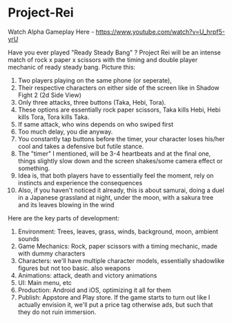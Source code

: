 # Project-Rei

Watch Alpha Gameplay Here - https://www.youtube.com/watch?v=U_hrpf5-yrU

Have you ever played "Ready Steady Bang" ?
Project Rei will be an intense match of rock x paper x scissors with the timing and double player mechanic of ready steady bang.
Picture this:
1. Two players playing on the same phone (or seperate), 
2. Their respective characters on either side of the screen like in Shadow Fight 2 (2d Side View)
3. Only three attacks, three buttons (Taka, Hebi, Tora).
4. These options are essentially rock paper scissors, Taka kills Hebi, Hebi kills Tora, Tora kills Taka.
5. If same attack, who wins depends on who swiped first
6. Too much delay, you die anyway.
7. You constantly tap buttons before the timer, your character loses his/her cool and takes a defensive but futile stance.
8. The "timer" I mentioned, will be 3-4 heartbeats and at the final one, things slightly slow down and the screen shakes/some camera effect or something.
9. Idea is, that both players have to essentially feel the moment, rely on instincts and experience the consequences
10. Also, if you haven't noticed it already, this is about samurai, doing a duel in a Japanese grassland at night, under the moon, with a sakura tree and its leaves blowing in the wind


Here are the key parts of development:
1. Environment: Trees, leaves, grass, winds, background, moon, ambient sounds
2. Game Mechanics: Rock, paper scissors with a timing mechanic, made with dummy characters
3. Characters:  we'll have multiple character models, essentially shadowlike figures but not too basic. also weapons
4. Animations: attack, death and victory animations
5. UI: Main menu, etc
6. Production: Android and iOS, optimizing it all for them
7. Publish: Appstore and Play store. If the game starts to turn out like I actually envision it, we'll put a price tag otherwise ads, but such that they do not ruin immersion.

